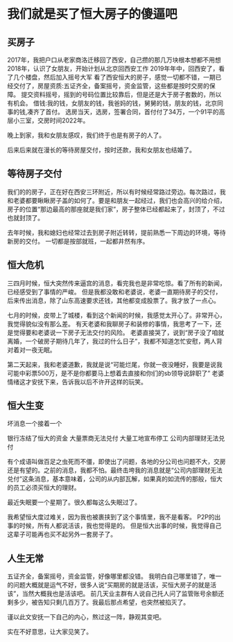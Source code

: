 # 我们就是买了恒大房子的傻逼吧

## 买房子

2017年，我把户口从老家商洛迁移回了西安，自己攒的那几万块根本想都不用想
2018年，认识了女朋友，开始计划从北京回西安工作
2019年年中，回西安了，看了几个楼盘，然后加入摇号大军
看了西安恒大的房子，感觉一切都不错，一期已经交付了，房屋资质:五证齐全，备案摇号，资金监管，这些都是按时交房的保障。
提交资料摇号，摇到的号码位置比较靠后，但是还是大于房子套数的，所以有机会。
借钱:我的钱，女朋友的钱，我爸妈的钱，舅舅的钱，朋友的钱，北京同事的钱,凑齐了首付。
选房当天，选房，签署合同，首付付了34万，一个91平的高层小三室，交房时间2022年。

晚上到家，我和女朋友感叹，我们终于也是有房子的人了。

后来后来就在漫长的等待房屋交付，按时还款，我和女朋友也结婚了。

## 等待房子交付

我们的的房子，正在好在西安三环附近，所以有时候经常路过旁边。每次路过，我和老婆都要瞅瞅房子盖的如何了。要是和朋友一起经过，我们也会高兴的给介绍，房子的位置“那边最高的那座就是我们家”，房子整体已经都起来了，封顶了，不过也就封顶了。

去年时候，我和媳妇也经常过去到房子附近转转，提前熟悉一下周边的环境，等待新房的交付。
一切都是按部就班，一起都井然有序。

## 恒大危机

三四月时候，恒大突然传来逼宫的消息，看完我也是非常吃惊。看了所有的新闻，已经感受到了事情的严峻。 
但是我都没敢和老婆说，老婆一直期待房子的交付，后来传出消息，除了山东高速要求还钱，其他都变成股票了。我才放了一点心。

七月的时候，皮带上了城楼，看到这个新闻的时候，我感觉太开心了。非常开心，我觉得貌似没有那么差。
有天老婆和我聊房子和装修的事情，我思考了一下，还是觉得要和老婆说一下房子无法交付的风险。
老婆直接哭了，说到“房子没了咱就离婚，一个破房子期待几年了，我过的什么日子”，我都不知道怎忙安慰，两人背对着对一夜无眠。

第二天起来，我和老婆道歉，我就是说“可能烂尾，你就一夜没睡好，我要是说我可能中彩票500万，是不是你都要马上想着去直接和你们的sb领导说辞职了”
老婆情绪这才安抚下来，告诉我以后不许开这样的玩笑。

## 恒大生变

坏消息一个接着一个

银行冻结了恒大的资金
大量票商无法兑付
大量工地宣布停工
公司内部理财无法兑付

有个成语叫做百足之虫死而不僵，即使出了问题，各地的分公司也问题不大，交房还是有望的。之前的消息，我都不怕。最终击垮我的消息就是“公司内部理财无法兑付”这条消息，基本意味着，公司的从内部瓦解，如果真的如流传的那般，恒大的员工必须买恒大的理财。

最近失眠要一个星期了。很久都每这么失眠过了。

我希望恒大度过难关，因为我也被裹挟到了这个事情里，我不是看客。
P2P的出事的时候，所有人都说活该，我也觉得是的。
但是恒大出事的时候，我觉得自己这辈子可能再也买不起另外一套房子了。

## 人生无常

五证齐全，备案摇号，资金监管，好像哪里都没错。
我明白自己哪里错了，唯一的问题大概就是运气不好，很多人说“买期房的就是活该，买恒大房子的就是活该”，当然大概我也是活该吧。
前几天业主群有人说自己托人问了监管账号余额还剩多少，被告知只剩几百万了。我最后那点希望，也突然被掐灭了。

谨以此文安抚一下自己的内心，熬过这一阵，静观其变吧。

实在不好意思，让大家见笑了。